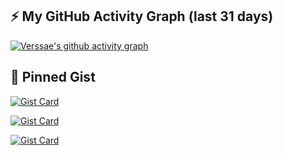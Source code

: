 ## ⚡️ My GitHub Activity Graph (last 31 days)

[![Verssae's github activity graph](https://github-readme-activity-graph.vercel.app/graph?username=verssae&theme=tokyo-night&custom_title=%20&hide_border=true)](https://github.com/ashutosh00710/github-readme-activity-graph)

## 📌 Pinned Gist

[![Gist Card](https://github-readme-stats.vercel.app/api/gist?id=31aa44bd754280262f8894828e3b3ac0&show_owner=true)](https://gist.github.com/Verssae/31aa44bd754280262f8894828e3b3ac0/)

[![Gist Card](https://github-readme-stats.vercel.app/api/gist?id=0ed510986e87a8360965daaef3608861&show_owner=true)](https://gist.github.com/Verssae/0ed510986e87a8360965daaef3608861/)

[![Gist Card](https://github-readme-stats.vercel.app/api/gist?id=89aedca8442ab4f7b0fcf68a8d2390f7&show_owner=true)](https://gist.github.com/Verssae/89aedca8442ab4f7b0fcf68a8d2390f7/)
